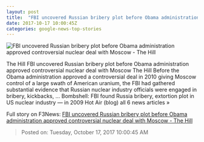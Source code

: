 ```yaml
---
layout: post
title:  "FBI uncovered Russian bribery plot before Obama administration approved controversial nuclear deal with Moscow - The Hill"
date: 2017-10-17 10:00:45Z
categories: google-news-top-stories
---
```


![FBI uncovered Russian bribery plot before Obama administration approved controversial nuclear deal with Moscow - The Hill](http://thehill.com/sites/default/files/article_images/circanewsrussia_getty.jpg)

The Hill FBI uncovered Russian bribery plot before Obama administration approved controversial nuclear deal with Moscow The Hill Before the Obama administration approved a controversial deal in 2010 giving Moscow control of a large swath of American uranium, the FBI had gathered substantial evidence that Russian nuclear industry officials were engaged in bribery, kickbacks, ... Bombshell: FBI found Russia bribery, extortion plot in US nuclear industry — in 2009 Hot Air (blog) all 6 news articles »


Full story on F3News: [FBI uncovered Russian bribery plot before Obama administration approved controversial nuclear deal with Moscow - The Hill](http://www.f3nws.com/n/jDSSzH)

> Posted on: Tuesday, October 17, 2017 10:00:45 AM
